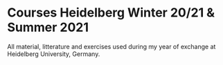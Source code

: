 # Courses Heidelberg Winter 20/21 & Summer 2021

All material, litterature and exercises used during my year of exchange at Heidelberg University, Germany.
